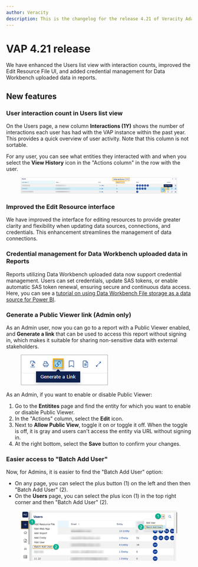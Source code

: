 ```yaml
---
author: Veracity
description: This is the changelog for the release 4.21 of Veracity Adapter for Power BI (VAP).
---
```

# VAP 4.21 release

We have enhanced the Users list view with interaction counts, improved the Edit Resource File UI, and added credential management for Data Workbench uploaded data in reports.

## New features

### User interaction count in Users list view
On the Users page, a new column **Interactions (1Y)** shows the number of interactions each user has had with the VAP instance within the past year. This provides a quick overview of user activity. Note that this column is not sortable.

For any user, you can see what entities they interacted with and when you select the **View History** icon in the "Actions column" in the row with the user.
<figure>
	<img src="assets/vap-user-interactions.png"/>
</figure>

### Improved the Edit Resource interface
We have improved the interface for editing resources to provide greater clarity and flexibility when updating data sources, connections, and credentials. This enhancement streamlines the management of data connections.

### Credential management for Data Workbench uploaded data in Reports
Reports utilizing Data Workbench uploaded data now support credential management. Users can set credentials, update SAS tokens, or enable automatic SAS token renewal, ensuring secure and continuous data access.
Here, you can see a [tutorial on using Data Workbench File storage as a data source for Power BI](../file-storage-as-data-source/create-report.md).

### Generate a Public Viewer link (Admin only)
As an Admin user, now you can go to a report with a Public Viewer enabled, and **Generate a link** that can be used to access this report without signing in, which makes it suitable for sharing non-sensitive data with external stakeholders.
<figure>
	<img src="assets/generate-link.png"/>
</figure>

As an Admin, if you want to enable or disable Public Viewer: 
1. Go to the **Entitites** page and find the entity for which you want to enable or disable Public Viewer.
1. In the "Actions" column, select the **Edit** icon.
1. Next to **Allow Public View**, toggle it on or toggle it off. When the toggle is off, it is gray and users can't access the entity via URL without signing in.
1. At the right bottom, select the **Save** button to confirm your changes.

### Easier access to "Batch Add User"
Now, for Admins, it is easier to find the  "Batch Add User" option:
* On any page, you can select the plus button (1) on the left and then then "Batch Add User" (2).
* On the **Users** page, you can select the plus icon (1) in the top right corner and then "Batch Add User" (2).

<figure>
	<img src="assets/batch-add-users.png"/>
</figure>
